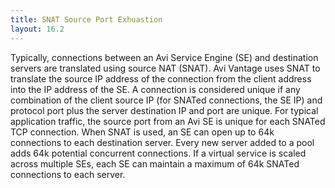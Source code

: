 ```yaml
---
title: SNAT Source Port Exhuastion
layout: 16.2
---
```

Typically, connections between an Avi Service Engine (SE) and destination servers are translated using source NAT (SNAT). Avi Vantage uses SNAT to translate the source IP address of the connection from the client address into the IP address of the SE. A connection is considered unique if any combination of the client source IP (for SNATed connections, the SE IP) and protocol port plus the server destination IP and port are unique. For typical application traffic, the source port from an Avi SE is unique for each SNATed TCP connection. When SNAT is used, an SE can open up to 64k connections to each destination server. Every new server added to a pool adds 64k potential concurrent connections. If a virtual service is scaled across multiple SEs, each SE can maintain a maximum of 64k SNATed connections to each server.
